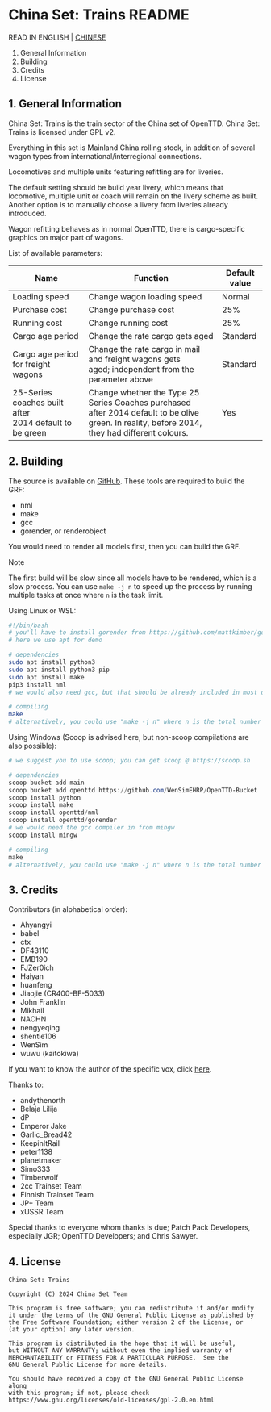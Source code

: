 # China Set: Trains README

READ IN ENGLISH | [CHINESE](./README-zh.md)

1. General Information
2. Building
3. Credits
4. License

## 1. General Information

China Set: Trains is the train sector of the China set of OpenTTD.
China Set: Trains is licensed under GPL v2.

Everything in this set is Mainland China rolling stock, in addition of
several wagon types from international/interregional connections.

Locomotives and multiple units featuring refitting are for liveries.

The default setting should be build year livery, which means that
locomotive, multiple unit or coach will remain on the livery scheme as
built. Another option is to manually choose a livery from liveries
already introduced.

Wagon refitting behaves as in normal OpenTTD, there is cargo-specific
graphics on major part of wagons.

List of available parameters:

| Name                                                    | Function                                                                                                                                         | Default value |
| ------------------------------------------------------- | ------------------------------------------------------------------------------------------------------------------------------------------------ | ------------- |
| Loading speed                                           | Change wagon loading speed                                                                                                                       | Normal        |
| Purchase cost                                           | Change purchase cost                                                                                                                             | 25%           |
| Running cost                                            | Change running cost                                                                                                                              | 25%           |
| Cargo age period                                        | Change the rate cargo gets aged                                                                                                                  | Standard      |
| Cargo age period for freight wagons                     | Change the rate cargo in mail and freight wagons gets aged; independent from the parameter above                                                | Standard      |
| 25-Series coaches built after 2014 default to be green | Change whether the Type 25 Series Coaches purchased after 2014 default to be olive green. In reality, before 2014, they had different colours. | Yes           |

## 2. Building

The source is available on [GitHub](https://github.com/OpenTTD-China-Set/China-Set-Trains). These tools are required to build the GRF:

- nml
- make
- gcc
- gorender, or renderobject

You would need to render all models first, then you can build the GRF.

> [!NOTE]
> The first build will be slow since all models have to be rendered, which is a slow process.
> You can use `make -j n` to speed up the process by running multiple tasks at once where `n` is the task limit.

Using Linux or WSL:

```bash
#!/bin/bash
# you'll have to install gorender from https://github.com/mattkimber/gorender
# here we use apt for demo

# dependencies
sudo apt install python3
sudo apt install python3-pip
sudo apt install make
pip3 install nml
# we would also need gcc, but that should be already included in most distros

# compiling
make
# alternatively, you could use "make -j n" where n is the total number of parallel tasks you want to run at once.
```

Using Windows (Scoop is advised here, but non-scoop compilations are also possible):

```powershell
# we suggest you to use scoop; you can get scoop @ https://scoop.sh

# dependencies
scoop bucket add main
scoop bucket add openttd https://github.com/WenSimEHRP/OpenTTD-Bucket
scoop install python
scoop install make
scoop install openttd/nml
scoop install openttd/gorender
# we would need the gcc compiler in from mingw
scoop install mingw

# compiling
make
# alternatively, you could use "make -j n" where n is the total number of parallel tasks you want to run at once.
```

## 3. Credits

Contributors (in alphabetical order):

- Ahyangyi
- babel
- ctx
- DF43110
- EMB190
- FJZer0ich
- Haiyan
- huanfeng
- Jiaojie (CR400-BF-5033)
- John Franklin
- Mikhail
- NACHN
- nengyeqing
- shentie106
- WenSim
- wuwu (kaitokiwa)

If you want to know the author of the specific vox, click [here](docs/contributor.csv).

Thanks to:

- andythenorth
- Belaja Lilija
- dP
- Emperor Jake
- Garlic_Bread42
- KeepinItRail
- peter1138
- planetmaker
- Simo333
- Timberwolf
- 2cc Trainset Team
- Finnish Trainset Team
- JP+ Team
- xUSSR Team

Special thanks to everyone whom thanks is due;
Patch Pack Developers, especially JGR;
OpenTTD Developers; and Chris Sawyer.

## 4. License

```text
China Set: Trains

Copyright (C) 2024 China Set Team

This program is free software; you can redistribute it and/or modify
it under the terms of the GNU General Public License as published by
the Free Software Foundation; either version 2 of the License, or
(at your option) any later version.

This program is distributed in the hope that it will be useful,
but WITHOUT ANY WARRANTY; without even the implied warranty of
MERCHANTABILITY or FITNESS FOR A PARTICULAR PURPOSE.  See the
GNU General Public License for more details.

You should have received a copy of the GNU General Public License along
with this program; if not, please check
https://www.gnu.org/licenses/old-licenses/gpl-2.0.en.html
```
